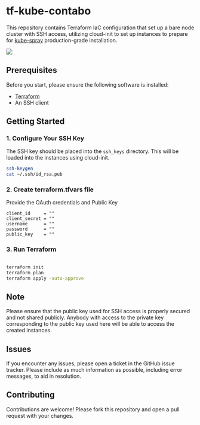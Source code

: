 # tf-kube-contabo

This repository contains Terraform IaC configuration that set up a bare node cluster with SSH access, utilizing cloud-init to set up instances to prepare for [kube-spray](https://kubespray.io/) production-grade installation.

![](https://cdn.knoji.com/images/logo/contabo.jpg?aspect=center&snap=false&width=500&height=250)

## Prerequisites

Before you start, please ensure the following software is installed:

- [Terraform](https://www.terraform.io/downloads.html)
- An SSH client

## Getting Started

### 1. Configure Your SSH Key

The SSH key should be placed into the `ssh_keys` directory. This will be loaded into the instances using cloud-init.

```bash
ssh-keygen
cat ~/.ssh/id_rsa.pub
```

### 2. Create terraform.tfvars file

Provide the OAuth credentials and Public Key
   
```init
client_id     = ""
client_secret = ""
username      = ""
password      = ""
public_key    = ""
```

### 3. Run Terraform

```bash

terraform init
terraform plan
terraform apply -auto-approve
```

## Note
Please ensure that the public key used for SSH access is properly secured and not shared publicly. Anybody with access to the private key corresponding to the public key used here will be able to access the created instances.

## Issues
If you encounter any issues, please open a ticket in the GitHub issue tracker. Please include as much information as possible, including error messages, to aid in resolution.

## Contributing
Contributions are welcome! Please fork this repository and open a pull request with your changes.